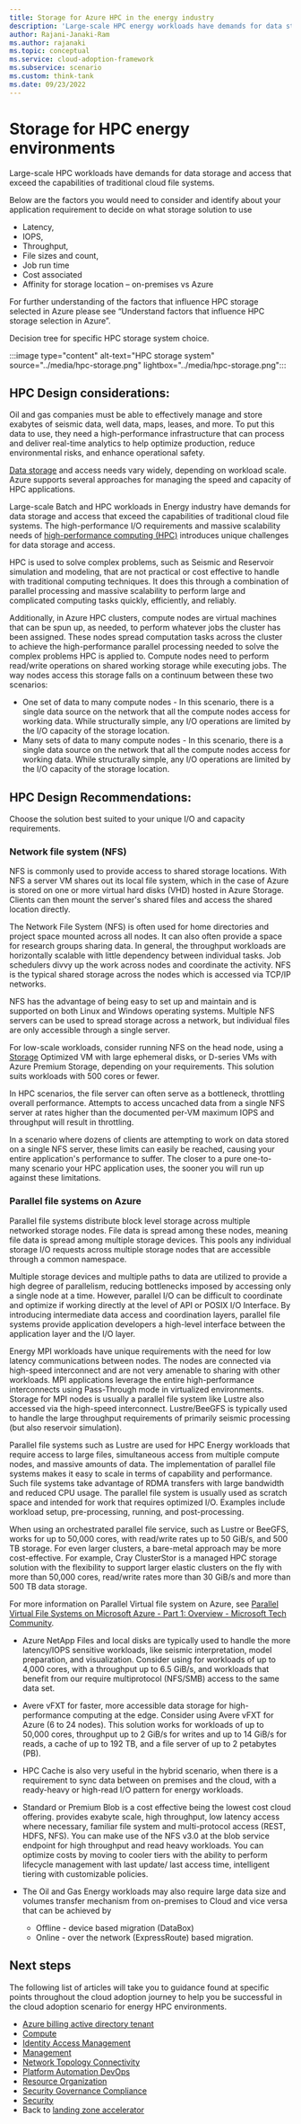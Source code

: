```yaml
---
title: Storage for Azure HPC in the energy industry
description: 'Large-scale HPC energy workloads have demands for data storage and access that exceed the capabilities of traditional cloud file systems.'
author: Rajani-Janaki-Ram
ms.author: rajanaki
ms.topic: conceptual
ms.service: cloud-adoption-framework
ms.subservice: scenario
ms.custom: think-tank
ms.date: 09/23/2022
---
```


# Storage for HPC energy environments

Large-scale HPC workloads have demands for data storage and access that exceed the capabilities of traditional cloud file systems.

Below are the factors you would need to consider and identify about your application requirement to decide on what storage solution to use

 - Latency,
 - IOPS,
 - Throughput,
 - File sizes and count,
 - Job run time
 - Cost associated
 - Affinity for storage location – on-premises vs Azure

For further understanding of the factors that influence HPC storage selected in Azure please see “Understand factors that influence HPC storage selection in Azure”.

Decision tree for specific HPC storage system choice.

:::image type="content" alt-text="HPC storage system" source="../media/hpc-storage.png" lightbox="../media/hpc-storage.png":::

## HPC Design considerations:

Oil and gas companies must be able to effectively manage and store exabytes of seismic data, well data, maps, leases, and more. To put this data to use, they need a high-performance infrastructure that can process and deliver real-time analytics to help optimize production, reduce environmental risks, and enhance operational safety.

[Data storage](/azure/architecture/topics/high-performance-computing#storage) and access needs vary widely, depending on workload scale. Azure supports several approaches for managing the speed and capacity of HPC applications.

Large-scale Batch and HPC workloads in Energy industry have demands for data storage and access that exceed the capabilities of traditional cloud file systems. The high-performance I/O requirements and massive scalability needs of [high-performance computing (HPC)](https://azure.microsoft.com/solutions/high-performance-computing/) introduces unique challenges for data storage and access.

HPC is used to solve complex problems, such as Seismic and Reservoir simulation and modeling, that are not practical or cost effective to handle with traditional computing techniques. It does this through a combination of parallel processing and massive scalability to perform large and complicated computing tasks quickly, efficiently, and reliably.

Additionally, in Azure HPC clusters, compute nodes are virtual machines that can be spun up, as needed, to perform whatever jobs the cluster has been assigned. These nodes spread computation tasks across the cluster to achieve the high-performance parallel processing needed to solve the complex problems HPC is applied to. Compute nodes need to perform read/write operations on shared working storage while executing jobs. The way nodes access this storage falls on a continuum between these two scenarios:

 - One set of data to many compute nodes - In this scenario, there is a single data source on the network that all the compute nodes access for working data. While structurally simple, any I/O operations are limited by the I/O capacity of the storage location.
 - Many sets of data to many compute nodes - In this scenario, there is a single data source on the network that all the compute nodes access for working data. While structurally simple, any I/O operations are limited by the I/O capacity of the storage location.

## HPC Design Recommendations:

Choose the solution best suited to your unique I/O and capacity requirements.

### Network file system (NFS)

NFS is commonly used to provide access to shared storage locations. With NFS a server VM shares out its local file system, which in the case of Azure is stored on one or more virtual hard disks (VHD) hosted in Azure Storage. Clients can then mount the server's shared files and access the shared location directly.

The Network File System (NFS) is often used for home directories and project space mounted across all nodes. It can also often provide a space for research groups sharing data. In general, the throughput workloads are horizontally scalable with little dependency between individual tasks. Job schedulers divvy up the work across nodes and coordinate the activity. NFS is the typical shared storage across the nodes which is accessed via TCP/IP networks.

NFS has the advantage of being easy to set up and maintain and is supported on both Linux and Windows operating systems. Multiple NFS servers can be used to spread storage across a network, but individual files are only accessible through a single server.

For low-scale workloads, consider running NFS on the head node, using a [Storage](/azure/virtual-machines/sizes-storage) Optimized VM with large ephemeral disks, or D-series VMs with Azure Premium Storage, depending on your requirements. This solution suits workloads with 500 cores or fewer.

In HPC scenarios, the file server can often serve as a bottleneck, throttling overall performance. Attempts to access uncached data from a single NFS server at rates higher than the documented per-VM maximum IOPS and throughput  will result in throttling.

In a scenario where dozens of clients are attempting to work on data stored on a single NFS server, these limits can easily be reached, causing your entire application's performance to suffer. The closer to a pure one-to-many scenario your HPC application uses, the sooner you will run up against these limitations.

### Parallel file systems on Azure

Parallel file systems distribute block level storage across multiple networked storage nodes. File data is spread among these nodes, meaning file data is spread among multiple storage devices. This pools any individual storage I/O requests across multiple storage nodes that are accessible through a common namespace.

Multiple storage devices and multiple paths to data are utilized to provide a high degree of parallelism, reducing bottlenecks imposed by accessing only a single node at a time. However, parallel I/O can be difficult to coordinate and optimize if working directly at the level of API or POSIX I/O Interface. By introducing intermediate data access and coordination layers, parallel file systems provide application developers a high-level interface between the application layer and the I/O layer.

Energy MPI workloads have unique requirements with the need for low latency communications between nodes. The nodes are connected via high-speed interconnect and are not very amenable to sharing with other workloads. MPI applications leverage the entire high-performance interconnects using Pass-Through mode in virtualized environments. Storage for MPI nodes is usually a parallel file system like Lustre also accessed via the high-speed interconnect. Lustre/BeeGFS is typically used to handle the large throughput requirements of primarily seismic processing (but also reservoir simulation).

Parallel file systems such as Lustre are used for HPC Energy workloads that require access to large files, simultaneous access from multiple compute nodes, and massive amounts of data. The implementation of parallel file systems makes it easy to scale in terms of capability and performance. Such file systems take advantage of RDMA transfers with large bandwidth and reduced CPU usage. The parallel file system is usually used as scratch space and intended for work that requires optimized I/O. Examples include workload setup, pre-processing, running, and post-processing.

When using an orchestrated parallel file service, such as Lustre or BeeGFS, works for up to 50,000 cores, with read/write rates up to 50 GiB/s, and 500 TB storage. For even larger clusters, a bare-metal approach may be more cost-effective. For example, Cray ClusterStor is a managed HPC storage solution with the flexibility to support larger elastic clusters on the fly with more than 50,000 cores, read/write rates more than 30 GiB/s and more than 500 TB data storage.

For more information on Parallel Virtual file system on Azure, see [Parallel Virtual File Systems on Microsoft Azure - Part 1: Overview - Microsoft Tech Community](https://techcommunity.microsoft.com/t5/azure-global/parallel-virtual-file-systems-on-microsoft-azure-part-1-overview/ba-p/306487).

 - Azure NetApp Files and local disks are typically used to handle the more latency/IOPS sensitive workloads, like seismic interpretation, model preparation, and visualization. Consider using  for workloads of up to 4,000 cores, with a throughput up to 6.5 GiB/s, and workloads that benefit from our require multiprotocol (NFS/SMB) access to the same data set.

 - Avere vFXT for faster, more accessible data storage for high-performance computing at the edge. Consider using Avere vFXT for Azure (6 to 24 nodes). This solution works for workloads of up to 50,000 cores, throughput up to 2 GiB/s for writes and up to 14 GiB/s for reads, a cache of up to 192 TB, and a file server of up to 2 petabytes (PB).

 - HPC Cache is also very useful in the hybrid scenario, when there is a requirement to sync data between on premises and the cloud, with a ready-heavy or high-read I/O pattern for energy workloads.
 - Standard or Premium Blob is a cost effective being the lowest cost cloud offering. provides exabyte scale, high throughput, low latency access where necessary, familiar file system and multi-protocol access (REST, HDFS, NFS). You can make use of the NFS v3.0 at the blob service endpoint for high throughput and read heavy workloads.  You can optimize costs by moving to cooler tiers with the ability to perform lifecycle management with last update/ last access time, intelligent tiering with customizable policies.

 - The Oil and Gas Energy workloads may also require large data size and volumes transfer mechanism from on-premises to Cloud and vice versa that can be achieved by
     - Offline - device based migration (DataBox)
     - Online - over the network (ExpressRoute) based migration.


## Next steps
The following list of articles will take you to guidance found at specific points throughout the cloud adoption journey to help you be successful in the cloud adoption scenario for energy HPC environments.
- [Azure billing active directory tenant](./azure-billing-active-directory-tenant.md)
- [Compute](./compute.md)
- [Identity Access Management](./identity-access-management.md)
- [Management](./management.md)
- [Network Topology Connectivity](./network-topology-connectivity.md)
- [Platform Automation DevOps](./platform-automation-devops.md)
- [Resource Organization](./resource-organization.md)
- [Security Governance Compliance](./security-governance-compliance.md)
- [Security](./security.md)
- Back to [landing zone accelerator](../azure-hpc-landing-zone-accelerator.md)

